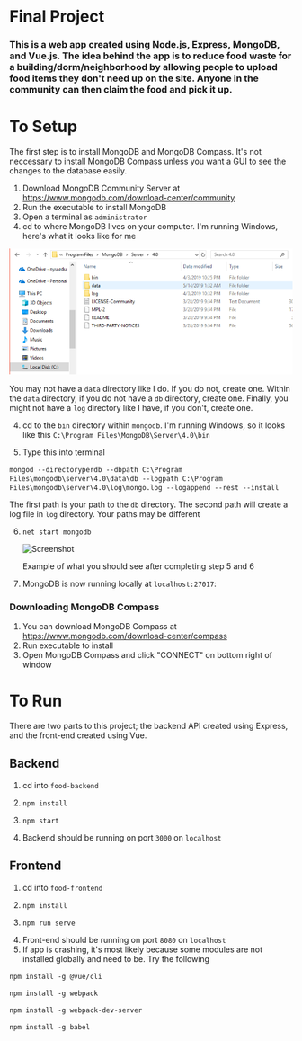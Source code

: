 # Final Project
### This is a web app created using Node.js, Express, MongoDB, and Vue.js. The idea behind the app is to reduce food waste for a building/dorm/neighborhood by allowing people to upload food items they don't need up on the site. Anyone in the community can then claim the food and pick it up. 

# To Setup
The first step is to install MongoDB and MongoDB Compass. It's not neccessary to install MongoDB Compass unless you want a GUI to see the changes to the database easily. 

1. Download MongoDB Community Server at https://www.mongodb.com/download-center/community
2. Run the executable to install MongoDB
3. Open a terminal as `administrator`
4. cd to where MongoDB lives on your computer. I'm running Windows, here's what it looks like for me

![Screenshot](mongo.png)

You may not have a `data` directory like I do. If you do not, create one. Within the `data` directory, if you do not have a `db` directory, create one. Finally, you might not have a `log` directory like I have, if you don't, create one. 

4. cd to the `bin` directory within `mongodb`. I'm running Windows, so it looks like this `C:\Program Files\MongoDB\Server\4.0\bin`

5. Type this into terminal 
```
mongod --directoryperdb --dbpath C:\Program Files\mongodb\server\4.0\data\db --logpath C:\Program Files\mongodb\server\4.0\log\mongo.log --logappend --rest --install
```
The first path is your path to the `db` directory. The second path will create a log file in `log` directory. Your paths may be different




6. ```
   net start mongodb
   ```

   ![Screenshot](mongodbterminal.png)

   Example of what you should see after completing step 5 and 6

7. MongoDB is now running locally at `localhost:27017`:

### Downloading MongoDB Compass

1. You can download MongoDB Compass at https://www.mongodb.com/download-center/compass
2. Run executable to install
3. Open MongoDB Compass and click "CONNECT" on bottom right of window



# To Run
There are two parts to this project; the backend API created using Express, and the front-end created using Vue.

## Backend 
1. cd into `food-backend`
2.  ```
    npm install
    ```
3.  ```
    npm start
    ```

4. Backend should be running on port `3000` on `localhost`

## Frontend 
1. cd into `food-frontend`
2. ```
   npm install 
   ```
3. ```
   npm run serve
   ```
4. Front-end should be running on port `8080` on `localhost`
5. If app is crashing, it's most likely because some modules are not installed globally and need to be. Try the following
```
npm install -g @vue/cli
```
```
npm install -g webpack
```
```
npm install -g webpack-dev-server
```
```
npm install -g babel
```

